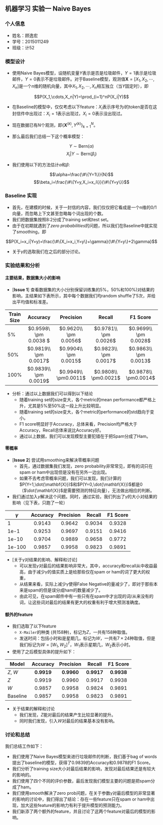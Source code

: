 ## 机器学习 实验一 Naive Bayes

### 个人信息

- 姓名：顾逸宏
- 学号：2015011249
- 班级：计52

### 模型设计

- 使用Naive Bayes模型，设随机变量$Y$表示是否是垃圾邮件，$Y=1$表示是垃圾邮件，$Y=0$表示不是垃圾邮件。对于Baseline模型，观测值$\mathbf{X}=[X_1, X_2, \cdots, X_n]$是一个$n$维的随机向量，其中$X_1, X_2, \cdots, X_n$相互独立（当$Y$固定时），即

$$P(X_1,\cdots,X_n|Y)=\prod_{i=1}^nP(X_i|Y)$$

- 在Baseline的模型中，仅仅考虑以下feature：$X_i$表示序号为$i$的token是否在这封信件中出现过：$X_i=1$表示出现过，$X_i=0$表示没出现过。
- 现在数据已有$N$个观测，即$\{\mathbf{X}^{(k)},Y^{(k)}\}_{k=1}^N$。

- 那么最后我们总结一下这个概率模型：

$$Y \sim \mathrm{Bern}(\alpha)$$
$$X_i | Y \sim \mathrm{Bern}(\beta_i)$$

- 我们使用以下的方法估计$\alpha$和$\beta$:

$$\alpha=\frac{\#\{Y=1\}}{N}$$
$$\beta_i=\frac{\#\{Y=y,X_i=x_i\}}{\#\{Y=y\}}$$

### Baseline 实现

- 首先，在建模的时候，关于一封信的内容，我们仅仅把它看成是一个n维的0/1向量，而忽略上下文甚至忽略每个词出现的个数。
- 我们把数据集按照8:2分成了training set和test set。
- 由于在初期就遇到了*zero probabilities*的问题，所以我们在Baseline中就实现了smoothing，即

$$P(X_i=x_i|Y=y)=\frac{\#\{X_i=x_i,Y=y\}+\gamma}{\#\{Y=y\}+2\gamma}$$

- 关于$\gamma$的选取我们在之后的部分讨论。

### 实验结果和分析

#### 主要结果，数据集大小的影响

- [**Issue 1**] 查看数据集的大小(分别保留训练集的5%，50%和100%)对结果的影响，主结果如下表所示，其中每个数据我们均random shuffle了5次，并给出平均值和标准差。

| Train Size        | Accuracy    |  Precision  |  Recall |  F1 Score |
| --------   | :-----:  | :----: | :----: | :----: |
| 5%        | $0.9598\\ \pm 0.0038 $ | $0.9620\\ \pm 0.0056$ | $0.9781\\ \pm 0.0026$ | $0.9699\\ \pm 0.0028$ |
| 50%       | $0.9819\\ \pm 0.0017$  | $0.9904\\ \pm 0.0015$ | $0.9823\\ \pm 0.0017$ | $0.9863\\ \pm 0.0013$
| 100%      | $0.9839\\ \pm 0.0019$ | $0.9949\\ \pm0.0011$ | $0.9808\\ \pm0.0021$ | $0.9878\\ \pm0.0014$ |

- 分析：通过以上数据我们可以得到以下结论
	- 随着training set的size变大，各个metric的mean performance都严格上升，尤其是5%至50%这一段上升比较明显。
	- 随着training set的size变大，各个metric的performance的std趋向于变小。
	- F1 score明显好于Accuracy，总体来看，Precision均严格大于Accuracy，Recall总体来说比Accuracy好。
	- 通过以上数据，我们可以发现模型主要犯错在于把Spam分成了Ham。

	
#### 零概率

- [**Issue 2**] 尝试用smoothing来解决零概率问题
	- 首先，通过数据集我们发现，zero probability非常常见，即有的词只在 spam or ham中出现但是没有在另外一边出现。
	- 如果不去考虑零概率问题，我们可以发现，我们计算的$P(Y=1,\dot{\mathbf{X}})$和$P(Y=0,\dot{\mathbf{X}})$都是0（$\dot{\mathbf{X}}$是需要预测的特征向量），无法做出相应的判断。
- 我们通过加入$\gamma$解决这个问题。同时，通过实验，我们列出了$\gamma$的大小对结果的影响（见下表，只跑了一轮）

| $\gamma$        | Accuracy    |  Precision  |  Recall |  F1 Score |
| --------   | :-----:  | :----: | :----: | :----: |
| 1        | $0.9143$ | $0.9642$ | $0.9034$ | $0.9328$ |
| 1e-1     | $0.9253$ | $0.9697$ | $0.9151$ | $0.9416$ |
| 1e-10    | $0.9704$ | $0.9889$ | $0.9658$ | $0.9772$ |
| 1e-100   | $0.9857$ | $0.9958$ | $0.9823$ | $0.9891$ |


- [关于$\gamma$对结果的影响、解释和讨论] 
	- 可以发现$\gamma$对最后的结果影响非常大，其中，accuracy和recall从中收益最高，由于减少$\gamma$的值实质上是给那些仅在spam or ham的词了更大的权重，
	- 从结果来看，实际上减少$\gamma$使得False Negative的量减少了，即对于那些本来是spam的但是误分成ham的数量减少了。
	- 由此可见，在spam邮件中有一些只有在spam中才出现的词/从来没有的词，让这些词对最后的结果有更大的权重有利于增大预测准确度。


#### 额外的feature

- 我们选取了以下feature
	- `X-Mailer`的种类 (共158种)，标记为$Z$，一共有158种取值。
	- 发送时间：包括小时和是星期几，标记为$W$，一共有$7 \times 24$种取值，但是我们标记为$W=[W_1,W_2]^T$，$W_1$表示星期几，$W_2$表示小时。 
- 使用了之后模型具体的提升如下：

| Model       | Accuracy    |  Precision  |  Recall |  F1 Score |
| --------   | :-----:  | :----: | :----: | :----: |
| $Z$, $W$   | **0.9919** | **0.9960** | **0.9917** | **0.9938** |
| $Z$        | $0.9919$ | $0.9960$ | $0.9917$ | $0.9938$ |
| $W$        | $0.9857$ | $0.9958$ | $0.9824$ | $0.9891$ |
| Baseline   | $0.9857$ | $0.9958$ | $0.9823$ | $0.9891$ |


- 关于结果的解释和讨论
	- 我们发现，$Z$能对最后的结果产生比较显著的提升。
	- 同时我们发现，引入$W$对最后的结果基本没有影响。

### 讨论和总结

我们总结工作如下：

- 我们使用了Naive Bayes模型来进行垃圾邮件的判断，我们基于bag of words提出了baseline的模型，获得了$0.9839$的Accuracy和$0.9878$的F1 Score。
- 我们分析了training size大小对最后结果的影响，发现对最后结果还是有较大的影响的。
- 我们使用了四个不同的评价参数，最后发现我们模型主要的问题是把spam分成了ham。
- 我们使用smooth解决了zero prob问题，在关于参数$\gamma$对最后模型的非常显著的影响的讨论中，我们得出了结论：存在一些feature只在spam or ham中出现，加大这些feature的影响力有利于提升模型的预测能力。
- 我们新添了两个额外的feature，并且讨论了这两个feature对最后的模型的影响。